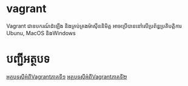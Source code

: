 # vagrant
Vagrant ជាឧបករណ៍ដំឡើង និងគ្រប់គ្រងម៉ាស៊ីននិមិត្ត អាចប្រើបាននៅលើប្រព័ន្ធប្រតិបត្តិការ Ubunu, MacOS និងWindows

បញ្ជីអត្ថបទ
============

[អត្ថបទស្ដីអំពីVagrantភាគទី១](./vagrant_part1.md)
[អត្ថបទស្ដីអំពីVagrantភាគទី២](./vagrant_part2.md)
